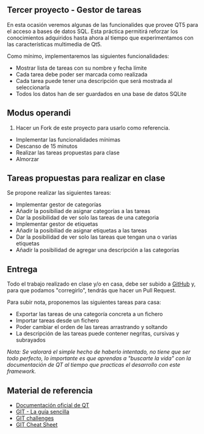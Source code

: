 Tercer proyecto - Gestor de tareas
----

En esta ocasión veremos algunas de las funcionalides que provee QT5 para el acceso a bases de datos SQL. Esta práctica permitirá reforzar los conocimientos adquiridos hasta ahora al tiempo que experimentamos con las características multimedia de Qt5.

Como mínimo, implementaremos las siguientes funcionalidades:

* Mostrar lista de tareas con su nombre y fecha límite
* Cada tarea debe poder ser marcada como realizada
* Cada tarea puede tener una descripción que será mostrada al seleccionarla
* Todos los datos han de ser guardados en una base de datos SQLite

Modus operandi
----

1. Hacer un Fork de este proyecto para usarlo como referencia.
* Implementar las funcionalidades mínimas
* Descanso de 15 minutos
* Realizar las tareas propuestas para clase
* Almorzar

Tareas propuestas para realizar en clase
----

Se propone realizar las siguientes tareas:

* Implementar gestor de categorías
* Añadir la posibiliad de asignar categorías a las tareas
* Dar la posibilidad de ver solo las tareas de una categoria
* Implementar gestor de etiquetas
* Añadir la posibiliad de asignar etiquetas a las tareas
* Dar la posibilidad de ver solo las tareas que tengan una o varias etiquetas
* Añadir la posibilidad de agregar una descripción a las categorías

Entrega
----

Todo el trabajo realizado en clase y/o en casa, debe ser subido a [GitHub] y, para que podamos "corregirlo", tendrás que hacer un Pull Request.

Para subir nota, proponemos las siguientes tareas para casa:

* Exportar las tareas de una categoría concreta a un fichero
* Importar tareas desde un fichero
* Poder cambiar el orden de las tareas arrastrando y soltando
* La descripción de las tareas puede contener negritas, cursivas y subrayados


*Nota: Se valorará el simple hecho de haberlo intentado, no tiene que ser todo perfecto, lo importante es que aprendas a "buscarte la vida" con la documentación de QT al tiempo que practicas el desarrollo con este framework.* 

Material de referencia
----

* [Documentación oficial de QT]
* [GIT - La guía sencilla]
* [GIT challenges]
* [GIT Cheat Sheet]


[Documentación oficial de QT]:http://qt-project.org/doc/
[GIT challenges]:http://try.github.io/levels/1/challenges/1
[GIT Cheat Sheet]:http://www.cheat-sheets.org/saved-copy/git-cheat-sheet.pdf
[GIT - La guía sencilla]:http://rogerdudler.github.io/git-guide/index.es.html
[GitHub]:https://github.com
[cursos@igeko.es]:mailto:cursos@igeko.es
[M3U]:http://en.wikipedia.org/wiki/M3U
[PLS]:http://en.wikipedia.org/wiki/PLS_(file_format)

